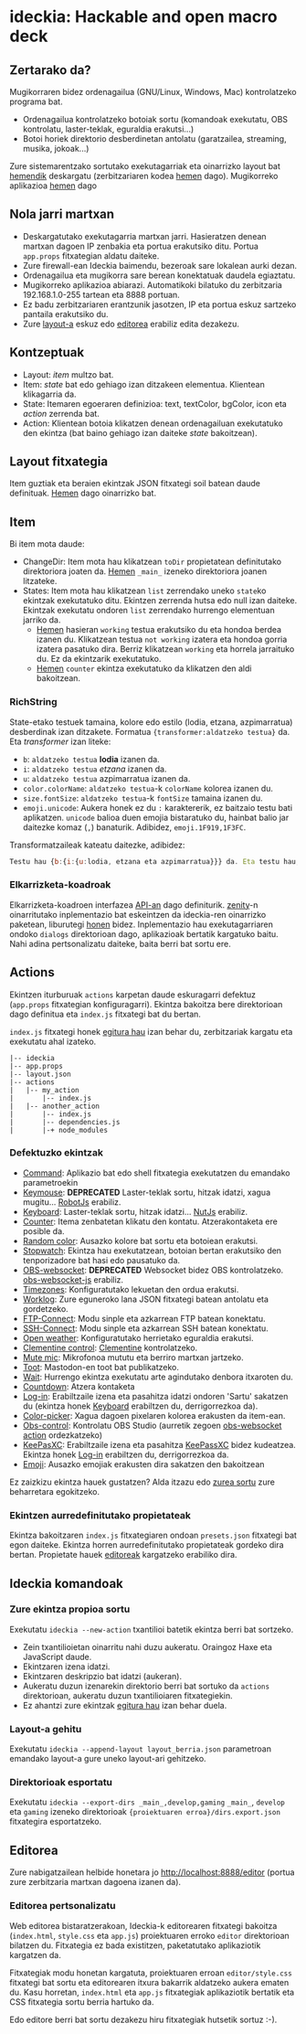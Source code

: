 # ideckia: Hackable and open macro deck

## Zertarako da?

Mugikorraren bidez ordenagailua (GNU/Linux, Windows, Mac) kontrolatzeko programa bat.

* Ordenagailua kontrolatzeko botoiak sortu (komandoak exekutatu, OBS kontrolatu, laster-teklak, eguraldia erakutsi...)
* Botoi horiek direktorio desberdinetan antolatu (garatzailea, streaming, musika, jokoak...)

Zure sistemarentzako sortutako exekutagarriak eta oinarrizko layout bat [hemendik](https://github.com/ideckia/ideckia/releases) deskargatu (zerbitzariaren kodea [hemen](https://github.com/ideckia/ideckia_server) dago). Mugikorreko aplikazioa [hemen](https://github.com/ideckia/mobile_client/releases) dago

## Nola jarri martxan

* Deskargatutako exekutagarria martxan jarri. Hasieratzen denean martxan dagoen IP zenbakia eta portua erakutsiko ditu. Portua `app.props` fitxategian aldatu daiteke.
* Zure firewall-ean Ideckia baimendu, bezeroak sare lokalean aurki dezan.
* Ordenagailua eta mugikorra sare berean konektatuak daudela egiaztatu.
* Mugikorreko aplikazioa abiarazi. Automatikoki bilatuko du zerbitzaria 192.168.1.0-255 tartean eta 8888 portuan.
 * Ez badu zerbitzariaren erantzunik jasotzen, IP eta portua eskuz sartzeko pantaila erakutsiko du.
* Zure [layout-a](#layout-fitxategia) eskuz edo [editorea](#editorea) erabiliz edita dezakezu.

## Kontzeptuak

* Layout: _item_ multzo bat.
* Item: _state_ bat edo gehiago izan ditzakeen elementua. Klientean klikagarria da.
* State: Itemaren egoeraren definizioa: text, textColor, bgColor, icon eta _action_ zerrenda bat.
* Action: Klientean botoia klikatzen denean ordenagailuan exekutatuko den ekintza (bat baino gehiago izan daiteke _state_ bakoitzean).

## Layout fitxategia

Item guztiak eta beraien ekintzak JSON fitxategi soil batean daude definituak. [Hemen](./layout.json) dago oinarrizko bat.

## Item

Bi item mota daude:

* ChangeDir: Item mota hau klikatzean `toDir` propietatean definitutako direktoriora joaten da. [Hemen](./layout.json#L81-L98) `_main_` izeneko direktoriora joanen litzateke.
* States: Item mota hau klikatzean `list` zerrendako uneko `state`ko ekintzak exekutatuko ditu. Ekintzen zerrenda hutsa edo null izan daiteke. Ekintzak exekutatu ondoren `list` zerrendako hurrengo elementuan jarriko da.
  * [Hemen](./layout.json#L29-L44) hasieran `working` testua erakutsiko du eta hondoa berdea izanen du. Klikatzean testua `not working` izatera eta hondoa gorria izatera pasatuko dira. Berriz klikatzean `working` eta horrela jarraituko du. Ez da ekintzarik exekutatuko.
  * [Hemen](./layout.json#L45-L65) `counter` ekintza exekutatuko da klikatzen den aldi bakoitzean.
  
### RichString

State-etako testuek tamaina, kolore edo estilo (lodia, etzana, azpimarratua) desberdinak izan ditzakete. Formatua `{transformer:aldatzeko testua}` da. Eta _transformer_ izan liteke:

* `b`: `aldatzeko testua` **lodia** izanen da.
* `i`: `aldatzeko testua` _etzana_ izanen da.
* `u`: `aldatzeko testua` azpimarratua izanen da.
* `color.colorName`: `aldatzeko testua`-k `colorName` kolorea izanen du.
* `size.fontSize`: `aldatzeko testua`-k `fontSize` tamaina izanen du.
* `emoji.unicode`: Aukera honek ez du `:` karaktererik, ez baitzaio testu bati aplikatzen. `unicode` balioa duen emojia bistaratuko du, hainbat balio jar daitezke komaz (`,`) banaturik. Adibidez, `emoji.1F919,1F3FC`.

Transformatzaileak kateatu daitezke, adibidez:

```javascript
Testu hau {b:{i:{u:lodia, etzana eta azpimarratua}}} da. Eta testu hau, berriz, {color.red:{size.50:gorriz koloreztatua eta HANDIA}}
```

### Elkarrizketa-koadroak

Elkarrizketa-koadroen interfazea [API-an](https://github.com/ideckia/ideckia_api/tree/develop/api/dialog/Dialog.hx) dago definiturik. [zenity](https://github.com/ncruces/zenity)-n oinarritutako inplementazio bat eskeintzen da ideckia-ren oinarrizko paketean, liburutegi [honen](https://github.com/ideckia/dialogs-zenity) bidez. Inplementazio hau exekutagarriaren ondoko `dialogs` direktorioan dago, aplikazioak bertatik kargatuko baitu. Nahi adina pertsonalizatu daiteke, baita berri bat sortu ere.

## Actions

Ekintzen iturburuak `actions` karpetan daude eskuragarri defektuz (`app.props` fitxategian konfiguragarri). Ekintza bakoitza bere direktorioan dago definitua eta `index.js` fitxategi bat du bertan.

`index.js` fitxategi honek [egitura hau](https://github.com/ideckia/ideckia_api#action-structure) izan behar du, zerbitzariak kargatu eta exekutatu ahal izateko.

```
|-- ideckia
|-- app.props
|-- layout.json
|-- actions
|   |-- my_action
|       |-- index.js
|   |-- another_action
|       |-- index.js
|       |-- dependencies.js
|       |-+ node_modules
```
### Defektuzko ekintzak

* [Command](https://github.com/ideckia/action_command): Aplikazio bat edo shell fitxategia exekutatzen du emandako parametroekin
* [Keymouse](https://github.com/ideckia/action_keymouse): **DEPRECATED** Laster-teklak sortu, hitzak idatzi, xagua mugitu... [RobotJs](http://robotjs.io/) erabiliz.
* [Keyboard](https://github.com/ideckia/action_keyboard): Laster-teklak sortu, hitzak idatzi... [NutJs](http://nutjs.dev/) erabiliz.
* [Counter](https://github.com/ideckia/action_counter): Itema zenbatetan klikatu den kontatu. Atzerakontaketa ere posible da.
* [Random color](https://github.com/ideckia/action_random-color): Ausazko kolore bat sortu eta botoiean erakutsi.
* [Stopwatch](https://github.com/ideckia/action_stopwatch): Ekintza hau exekutatzean, botoian bertan erakutsiko den tenporizadore bat hasi edo pausatuko da.
* [OBS-websocket](https://github.com/ideckia/action_obs-websocket): **DEPRECATED** Websocket bidez OBS kontrolatzeko. [obs-websocket-js](https://www.npmjs.com/package/obs-websocket-js) erabiliz.
* [Timezones](https://github.com/ideckia/action_timezones): Konfiguratutako lekuetan den ordua erakutsi.
* [Worklog](https://github.com/ideckia/action_worklog): Zure eguneroko lana JSON fitxategi batean antolatu eta gordetzeko.
* [FTP-Connect](https://github.com/ideckia/action_ftp-connect): Modu sinple eta azkarrean FTP batean konektatu.
* [SSH-Connect](https://github.com/ideckia/action_ssh-connect): Modu sinple eta azkarrean SSH batean konektatu.
* [Open weather](https://github.com/ideckia/action_open-weather): Konfiguratutako herrietako eguraldia erakutsi.
* [Clementine control](https://github.com/ideckia/action_clementine-control): [Clementine](https://www.clementine-player.org/) kontrolatzeko.
* [Mute mic](https://github.com/ideckia/action_mute-mic): Mikrofonoa mututu eta berriro martxan jartzeko.
* [Toot](https://github.com/ideckia/action_toot): Mastodon-en toot bat publikatzeko.
* [Wait](https://github.com/ideckia/action_wait): Hurrengo ekintza exekutatu arte agindutako denbora itxaroten du.
* [Countdown](https://github.com/ideckia/action_countdown): Atzera kontaketa
* [Log-in](https://github.com/ideckia/action_log-in): Erabiltzaile izena eta pasahitza idatzi ondoren 'Sartu' sakatzen du (ekintza honek [Keyboard](https://github.com/ideckia/action_keyboard) erabiltzen du, derrigorrezkoa da).
* [Color-picker](https://github.com/ideckia/action_color-picker): Xagua dagoen pixelaren kolorea erakusten da item-ean.
* [Obs-control](https://github.com/ideckia/action_obs-control): Kontrolatu OBS Studio (aurretik zegoen [obs-websocket action](https://github.com/ideckia/action_obs-websocket) ordezkatzeko)
* [KeePasXC](https://github.com/ideckia/action_keepassxc): Erabiltzaile izena eta pasahitza  [KeePassXC](https://keepassxc.org/) bidez kudeatzea. Ekintza honek [Log-in](https://github.com/ideckia/action_log-in) erabiltzen du, derrigorrezkoa da.
* [Emoji](https://github.com/ideckia/action_emoji): Ausazko emojiak erakusten dira sakatzen den bakoitzean

Ez zaizkizu ekintza hauek gustatzen? Alda itzazu edo [zurea sortu](#zure-ekintza-propioa-sortu) zure beharretara egokitzeko.

### Ekintzen aurredefinitutako propietateak

Ekintza bakoitzaren `index.js` fitxategiaren ondoan `presets.json` fitxategi bat egon daiteke. Ekintza horren aurredefinitutako propietateak gordeko dira bertan. Propietate hauek [editoreak](#editorea) kargatzeko erabiliko dira.

## Ideckia komandoak

### Zure ekintza propioa sortu

Exekutatu `ideckia --new-action` txantilioi batetik ekintza berri bat sortzeko.
  * Zein txantilioietan oinarritu nahi duzu aukeratu. Oraingoz Haxe eta JavaScript daude.
  * Ekintzaren izena idatzi.
  * Ekintzaren deskripzio bat idatzi (aukeran).
  * Aukeratu duzun izenarekin direktorio berri bat sortuko da `actions` direktorioan, aukeratu duzun txantilioiaren fitxategiekin.
  * Ez ahantzi zure ekintzak [egitura hau](https://github.com/ideckia/ideckia_api#action-structure) izan behar duela.

### Layout-a gehitu

Exekutatu `ideckia --append-layout layout_berria.json` parametroan emandako layout-a gure uneko layout-ari gehitzeko.

### Direktorioak esportatu

Exekutatu `ideckia --export-dirs _main_,develop,gaming` `_main_`, `develop` eta `gaming` izeneko direktorioak `{proiektuaren erroa}/dirs.export.json` fitxategira esportatzeko.

## Editorea

Zure nabigatzailean helbide honetara jo [http://localhost:8888/editor](http://localhost:8888/editor) (portua zure zerbitzaria martxan dagoena izanen da).

### Editorea pertsonalizatu

Web editorea bistaratzerakoan, Ideckia-k editorearen fitxategi bakoitza (`index.html`, `style.css` eta `app.js`) proiektuaren erroko `editor` direktorioan bilatzen du. Fitxategia ez bada existitzen, paketatutako aplikaziotik kargatzen da.

Fitxategiak modu honetan kargatuta, proiektuaren erroan `editor/style.css` fitxategi bat sortu eta editorearen itxura bakarrik aldatzeko aukera ematen du. Kasu horretan, `index.html` eta `app.js` fitxategiak aplikaziotik bertatik eta CSS fitxategia sortu berria hartuko da.

Edo editore berri bat sortu dezakezu hiru fitxategiak hutsetik sortuz :-).
